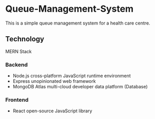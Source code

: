 # Queue-Management-System

This is a simple queue management system for a health care centre.

## Technology
MERN Stack
### Backend
- Node.js cross-platform JavaScript runtime environment
- Express unopinionated web framework
- MongoDB Atlas multi-cloud developer data platform (Database)
### Frontend
- React open-source JavaScript library
